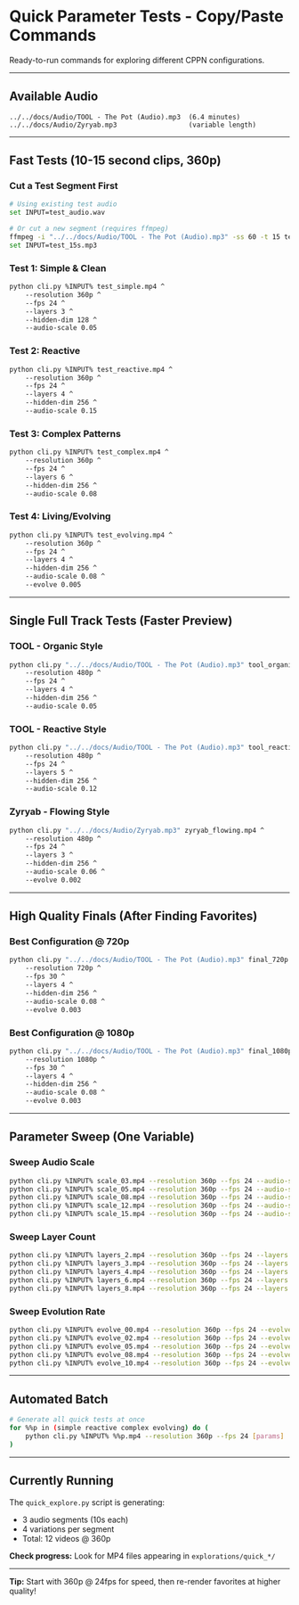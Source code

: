 # Quick Parameter Tests - Copy/Paste Commands

Ready-to-run commands for exploring different CPPN configurations.

---

## Available Audio

```
../../docs/Audio/TOOL - The Pot (Audio).mp3  (6.4 minutes)
../../docs/Audio/Zyryab.mp3                  (variable length)
```

---

## Fast Tests (10-15 second clips, 360p)

### Cut a Test Segment First
```bash
# Using existing test audio
set INPUT=test_audio.wav

# Or cut a new segment (requires ffmpeg)
ffmpeg -i "../../docs/Audio/TOOL - The Pot (Audio).mp3" -ss 60 -t 15 test_15s.mp3
set INPUT=test_15s.mp3
```

### Test 1: Simple & Clean
```bash
python cli.py %INPUT% test_simple.mp4 ^
    --resolution 360p ^
    --fps 24 ^
    --layers 3 ^
    --hidden-dim 128 ^
    --audio-scale 0.05
```

### Test 2: Reactive
```bash
python cli.py %INPUT% test_reactive.mp4 ^
    --resolution 360p ^
    --fps 24 ^
    --layers 4 ^
    --hidden-dim 256 ^
    --audio-scale 0.15
```

### Test 3: Complex Patterns
```bash
python cli.py %INPUT% test_complex.mp4 ^
    --resolution 360p ^
    --fps 24 ^
    --layers 6 ^
    --hidden-dim 256 ^
    --audio-scale 0.08
```

### Test 4: Living/Evolving
```bash
python cli.py %INPUT% test_evolving.mp4 ^
    --resolution 360p ^
    --fps 24 ^
    --layers 4 ^
    --hidden-dim 256 ^
    --audio-scale 0.08 ^
    --evolve 0.005
```

---

## Single Full Track Tests (Faster Preview)

### TOOL - Organic Style
```bash
python cli.py "../../docs/Audio/TOOL - The Pot (Audio).mp3" tool_organic.mp4 ^
    --resolution 480p ^
    --fps 24 ^
    --layers 4 ^
    --hidden-dim 256 ^
    --audio-scale 0.05
```

### TOOL - Reactive Style
```bash
python cli.py "../../docs/Audio/TOOL - The Pot (Audio).mp3" tool_reactive.mp4 ^
    --resolution 480p ^
    --fps 24 ^
    --layers 5 ^
    --hidden-dim 256 ^
    --audio-scale 0.12
```

### Zyryab - Flowing Style
```bash
python cli.py "../../docs/Audio/Zyryab.mp3" zyryab_flowing.mp4 ^
    --resolution 480p ^
    --fps 24 ^
    --layers 3 ^
    --hidden-dim 256 ^
    --audio-scale 0.06 ^
    --evolve 0.002
```

---

## High Quality Finals (After Finding Favorites)

### Best Configuration @ 720p
```bash
python cli.py "../../docs/Audio/TOOL - The Pot (Audio).mp3" final_720p.mp4 ^
    --resolution 720p ^
    --fps 30 ^
    --layers 4 ^
    --hidden-dim 256 ^
    --audio-scale 0.08 ^
    --evolve 0.003
```

### Best Configuration @ 1080p
```bash
python cli.py "../../docs/Audio/TOOL - The Pot (Audio).mp3" final_1080p.mp4 ^
    --resolution 1080p ^
    --fps 30 ^
    --layers 4 ^
    --hidden-dim 256 ^
    --audio-scale 0.08 ^
    --evolve 0.003
```

---

## Parameter Sweep (One Variable)

### Sweep Audio Scale
```bash
python cli.py %INPUT% scale_03.mp4 --resolution 360p --fps 24 --audio-scale 0.03
python cli.py %INPUT% scale_05.mp4 --resolution 360p --fps 24 --audio-scale 0.05
python cli.py %INPUT% scale_08.mp4 --resolution 360p --fps 24 --audio-scale 0.08
python cli.py %INPUT% scale_12.mp4 --resolution 360p --fps 24 --audio-scale 0.12
python cli.py %INPUT% scale_15.mp4 --resolution 360p --fps 24 --audio-scale 0.15
```

### Sweep Layer Count
```bash
python cli.py %INPUT% layers_2.mp4 --resolution 360p --fps 24 --layers 2
python cli.py %INPUT% layers_3.mp4 --resolution 360p --fps 24 --layers 3
python cli.py %INPUT% layers_4.mp4 --resolution 360p --fps 24 --layers 4
python cli.py %INPUT% layers_6.mp4 --resolution 360p --fps 24 --layers 6
python cli.py %INPUT% layers_8.mp4 --resolution 360p --fps 24 --layers 8
```

### Sweep Evolution Rate
```bash
python cli.py %INPUT% evolve_00.mp4 --resolution 360p --fps 24 --evolve 0.000
python cli.py %INPUT% evolve_02.mp4 --resolution 360p --fps 24 --evolve 0.002
python cli.py %INPUT% evolve_05.mp4 --resolution 360p --fps 24 --evolve 0.005
python cli.py %INPUT% evolve_08.mp4 --resolution 360p --fps 24 --evolve 0.008
python cli.py %INPUT% evolve_10.mp4 --resolution 360p --fps 24 --evolve 0.010
```

---

## Automated Batch
```bash
# Generate all quick tests at once
for %%p in (simple reactive complex evolving) do (
    python cli.py %INPUT% %%p.mp4 --resolution 360p --fps 24 [params]
)
```

---

## Currently Running

The `quick_explore.py` script is generating:
- 3 audio segments (10s each)
- 4 variations per segment
- Total: 12 videos @ 360p

**Check progress:** Look for MP4 files appearing in `explorations/quick_*/`

---

**Tip:** Start with 360p @ 24fps for speed, then re-render favorites at higher quality!

